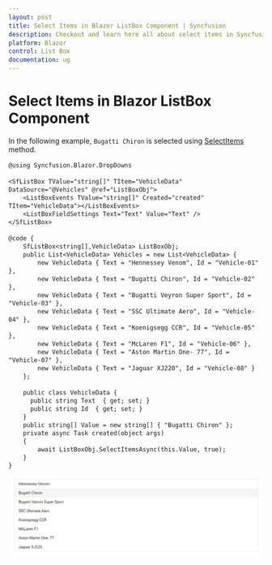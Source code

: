 ```yaml
---
layout: post
title: Select Items in Blazor ListBox Component | Syncfusion
description: Checkout and learn here all about select items in Syncfusion Blazor ListBox component and much more.
platform: Blazor
control: List Box
documentation: ug
---
```


# Select Items in Blazor ListBox Component

In the following example, `Bugatti Chiron` is selected using [SelectItems](https://help.syncfusion.com/cr/blazor/Syncfusion.Blazor.DropDowns.SfListBox-2.html#Syncfusion_Blazor_DropDowns_SfListBox_2_SelectItems_System_Object_System_Boolean_) method.

```cshtml
@using Syncfusion.Blazor.DropDowns

<SfListBox TValue="string[]" TItem="VehicleData" DataSource="@Vehicles" @ref="ListBoxObj">
    <ListBoxEvents TValue="string[]" Created="created" TItem="VehicleData"></ListBoxEvents>
    <ListBoxFieldSettings Text="Text" Value="Text" />
</SfListBox>

@code {
    SfListBox<string[],VehicleData> ListBoxObj;
    public List<VehicleData> Vehicles = new List<VehicleData> {
        new VehicleData { Text = "Hennessey Venom", Id = "Vehicle-01" },
        new VehicleData { Text = "Bugatti Chiron", Id = "Vehicle-02" },
        new VehicleData { Text = "Bugatti Veyron Super Sport", Id = "Vehicle-03" },
        new VehicleData { Text = "SSC Ultimate Aero", Id = "Vehicle-04" },
        new VehicleData { Text = "Koenigsegg CCR", Id = "Vehicle-05" },
        new VehicleData { Text = "McLaren F1", Id = "Vehicle-06" },
        new VehicleData { Text = "Aston Martin One- 77", Id = "Vehicle-07" },
        new VehicleData { Text = "Jaguar XJ220", Id = "Vehicle-08" }
    };

    public class VehicleData {
      public string Text  { get; set; }
      public string Id  { get; set; }
    }
    public string[] Value = new string[] { "Bugatti Chiron" };
    private async Task created(object args)
    {
        await ListBoxObj.SelectItemsAsync(this.Value, true);
    }
}

```

![Selecting Items in Blazor ListBox](./../images/blazor-listbox-item-selection.png)